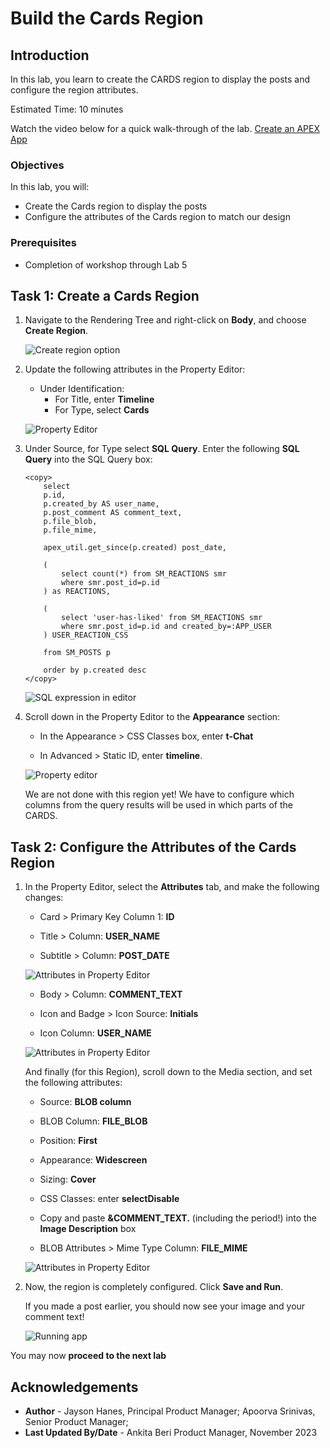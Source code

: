 # Build the Cards Region

## Introduction

In this lab, you learn to create the CARDS region to display the posts and configure the region attributes.

Estimated Time: 10 minutes

Watch the video below for a quick walk-through of the lab.
[Create an APEX App](videohub:1_cmdi0d57)

### Objectives

In this lab, you will:
- Create the Cards region to display the posts
- Configure the attributes of the Cards region to match our design

### Prerequisites

- Completion of workshop through Lab 5

## Task 1: Create a Cards Region

1. Navigate to the Rendering Tree and right-click on **Body**, and
choose **Create Region**.   

    ![Create region option](images/create-region.png)

2. Update the following attributes in the Property Editor:

    - Under Identification:
         - For Title, enter **Timeline**
         - For Type, select **Cards**

    ![Property Editor](images/title-type.png)


3.  Under Source, for Type select **SQL Query**. Enter the following **SQL Query** into the SQL
    Query box:

    ```
    <copy>
        select
        p.id,
        p.created_by AS user_name,
        p.post_comment AS comment_text,
        p.file_blob,
        p.file_mime,

        apex_util.get_since(p.created) post_date,

        (
            select count(*) from SM_REACTIONS smr
            where smr.post_id=p.id
        ) as REACTIONS,

        (
            select 'user-has-liked' from SM_REACTIONS smr
            where smr.post_id=p.id and created_by=:APP_USER
        ) USER_REACTION_CSS

        from SM_POSTS p

        order by p.created desc
    </copy>
    ```

    ![SQL expression in editor](images/sql-code.png)

5. Scroll down in the Property Editor to the **Appearance** section:

    - In the Appearance > CSS Classes box, enter **t-Chat**

    - In Advanced > Static ID, enter **timeline**.

    ![Property editor](images/appearance.png)

    We are not done with this region yet! We have to configure
which columns from the query results will be used in which parts of the
CARDS.

## Task 2: Configure the Attributes of the Cards Region

1. In the Property Editor, select the **Attributes** tab, and make
the following changes:

    - Card > Primary Key Column 1: **ID**

    - Title > Column: **USER_NAME**

    - Subtitle > Column: **POST_DATE**

    ![Attributes in Property Editor](images/attributes-1.png)

    - Body > Column: **COMMENT_TEXT**

    - Icon and Badge > Icon Source: **Initials**

    - Icon Column: **USER_NAME**

    ![Attributes in Property Editor](images/attributes-2.png)

    And finally (for this Region), scroll down to the Media section, and set
the following attributes:

    - Source: **BLOB column**

    - BLOB Column: **FILE_BLOB**

    - Position: **First**

    - Appearance: **Widescreen**

    - Sizing: **Cover**

    - CSS Classes: enter **selectDisable**

    - Copy and paste **&COMMENT_TEXT.** (including the period!)
    into the **Image Description** box

    - BLOB Attributes > Mime Type Column: **FILE_MIME**

    ![Attributes in Property Editor](images/attributes-3.png)

2. Now, the region is completely configured. Click **Save and Run**.

    If you made a post earlier, you should now see your image and your
comment text!

    ![Running app](images/run-app.png)

You may now **proceed to the next lab**

## Acknowledgements

 - **Author** - Jayson Hanes, Principal Product Manager; Apoorva Srinivas, Senior Product Manager;
 - **Last Updated By/Date** - Ankita Beri Product Manager, November 2023

